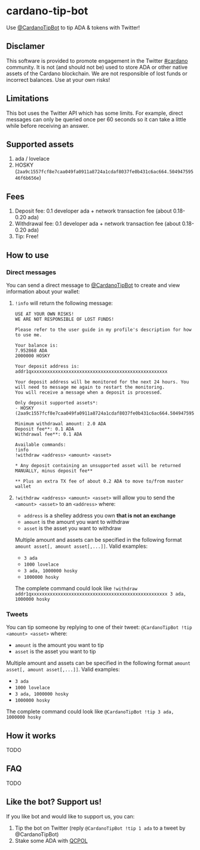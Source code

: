 # cardano-tip-bot
Use [@CardanoTipBot](https://twitter.com/CardanoTipBot) to tip ADA &amp; tokens with Twitter!

## Disclamer
This software is provided to promote engagement in the Twitter [#cardano](https://twitter.com/search?q=%23Cardano) community. It is not (and should not be) used to store ADA or other native assets of the Cardano blockchain. We are not responsible of lost funds or incorrect balances. Use at your own risks!

## Limitations
This bot uses the Twitter API which has some limits. For example, direct messages can only be queried once per 60 seconds so it can take a little while before receiving an answer.

## Supported assets
1. ada / lovelace
2. HOSKY (`2aa9c1557fcf8e7caa049fa0911a8724a1cdaf8037fe0b431c6ac664.50494759546f6b656e`) 

## Fees
1. Deposit fee: 0.1 developer ada + network transaction fee (about 0.18-0.20 ada)
2. Withdrawal fee: 0.1 developer ada + network transaction fee (about 0.18-0.20 ada)
3. Tip: Free!

## How to use
### Direct messages
You can send a direct message to [@CardanoTipBot](https://twitter.com/CardanoTipBot) to create and view information about your wallet:

1. `!info` will return the following message:

    ``` 
    USE AT YOUR OWN RISKS!
    WE ARE NOT RESPONSIBLE OF LOST FUNDS!
    
    Please refer to the user guide in my profile's description for how to use me.

    Your balance is:
    7.952868 ADA
    2000000 HOSKY

    Your deposit address is: addr1qxxxxxxxxxxxxxxxxxxxxxxxxxxxxxxxxxxxxxxxxxxxxxxxxxxx
    
    Your deposit address will be monitored for the next 24 hours. You will need to message me again to restart the monitoring.
    You will receive a message when a deposit is processed.

    Only deposit supported assets*:
    - HOSKY (2aa9c1557fcf8e7caa049fa0911a8724a1cdaf8037fe0b431c6ac664.50494759546f6b656e)

    Minimum withdrawal amount: 2.0 ADA
    Deposit fee**: 0.1 ADA
    Withdrawal fee**: 0.1 ADA

    Available commands:
    !info
    !withdraw <address> <amount> <asset>

    * Any deposit containing an unsupported asset will be returned MANUALLY, minus deposit fee**

    ** Plus an extra TX fee of about 0.2 ADA to move to/from master wallet
    ``` 
    
2. `!withdraw <address> <amount> <asset>` will allow you to send the `<amount> <asset>` to an `<address>` where:

    - `address` is a shelley address you own **that is not an exchange**
    - `amount` is the amount you want to withdraw
    - `asset` is the asset you want to withdraw
    
    Multiple amount and assets can be specified in the following format `amount asset[, amount asset[,...]]`. Valid examples:
    
    - `3 ada`
    - `1000 lovelace`
    - `3 ada, 1000000 hosky`
    - `1000000 hosky`
    
    The complete command could look like `!withdraw addr1qxxxxxxxxxxxxxxxxxxxxxxxxxxxxxxxxxxxxxxxxxxxxxxxxxxx 3 ada, 1000000 hosky`

### Tweets
You can tip someone by replying to one of their tweet: `@CardanoTipBot !tip <amount> <asset>` where:

- `amount` is the amount you want to tip
- `asset` is the asset you want to tip

Multiple amount and assets can be specified in the following format `amount asset[, amount asset[,...]]`. Valid examples:

- `3 ada`
- `1000 lovelace`
- `3 ada, 1000000 hosky`
- `1000000 hosky`
    
The complete command could look like `@CardanoTipBot !tip 3 ada, 1000000 hosky`

## How it works
TODO

## FAQ

TODO

## Like the bot? Support us!
If you like bot and would like to support us, you can:
1) Tip the bot on Twitter (reply `@CardanoTipBot !tip 1 ada` to a tweet by @CardanoTipBot)
2) Stake some ADA with [QCPOL](https://pool.pm/c2b8bff5160dd75149f2cae0955698550e8cf0d390025b26a9508a3e)
